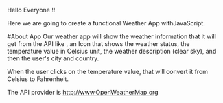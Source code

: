 Hello Everyone !!

Here we are going to create a functional Weather App withJavaScript.

#About App
Our weather app will show the weather information that it will get from the API like , an Icon that shows the weather status, the temperature value in Celsius unit, the weather description (clear sky), and then the user's city and country.

When the user clicks on the temperature value, that will convert it from Celsius to Fahrenheit.

The API provider is http://www.OpenWeatherMap.org
